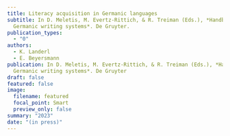 ```yaml
---
title: Literacy acquisition in Germanic languages
subtitle: In D. Meletis, M. Evertz-Rittich, & R. Treiman (Eds.), *Handbook of
  Germanic writing systems*. De Gruyter.
publication_types:
  - "0"
authors:
  - K. Landerl
  - E. Beyersmann
publication: In D. Meletis, M. Evertz-Rittich, & R. Treiman (Eds.), *Handbook of
  Germanic writing systems*. De Gruyter
draft: false
featured: false
image:
  filename: featured
  focal_point: Smart
  preview_only: false
summary: "2023"
date: "(in press)"
---
```

